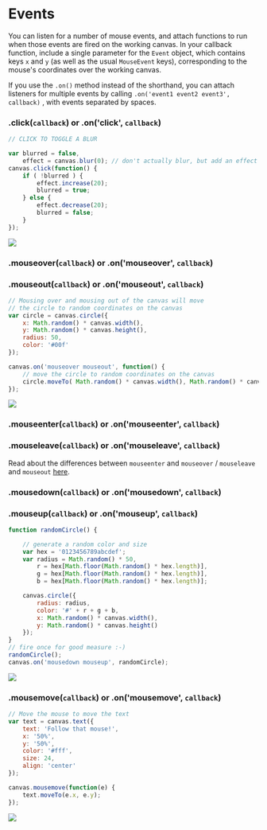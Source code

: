 # Events

You can listen for a number of mouse events, and attach functions to run when those events are fired on the working canvas. In your callback function, include a single parameter for the `Event` object, which contains keys `x` and `y` (as well as the usual `MouseEvent` keys), corresponding to the mouse's coordinates over the working canvas.

If you use the `.on()` method instead of the shorthand, you can attach listeners for multiple events by calling `.on('event1 event2 event3', callback)` , with events separated by spaces.

### .click(`callback`) or .on('click', `callback`)

```js
// CLICK TO TOGGLE A BLUR

var blurred = false,
    effect = canvas.blur(0); // don't actually blur, but add an effect
canvas.click(function() {
    if ( !blurred ) {
        effect.increase(20);
        blurred = true;
    } else {
        effect.decrease(20);
        blurred = false;
    }
});
```
<img id="martin-click" src="/images/bunny.jpg">

### .mouseover(`callback`) or .on('mouseover', `callback`)
### .mouseout(`callback`) or .on('mouseout', `callback`)

```js
// Mousing over and mousing out of the canvas will move
// the circle to random coordinates on the canvas
var circle = canvas.circle({
    x: Math.random() * canvas.width(),
    y: Math.random() * canvas.height(),
    radius: 50,
    color: '#00f'
});

canvas.on('mouseover mouseout', function() {
    // move the circle to random coordinates on the canvas
    circle.moveTo( Math.random() * canvas.width(), Math.random() * canvas.height() );
});
```
<img id="martin-mouseover" src="/images/bunny.jpg">

### .mouseenter(`callback`) or .on('mouseenter', `callback`)
### .mouseleave(`callback`) or .on('mouseleave', `callback`)

Read about the differences between `mouseenter` and `mouseover` / `mouseleave` and `mouseout` [here](http://www.quirksmode.org/js/events_mouse.html).

### .mousedown(`callback`) or .on('mousedown', `callback`)
### .mouseup(`callback`) or .on('mouseup', `callback`)

```js
function randomCircle() {

    // generate a random color and size
    var hex = '0123456789abcdef';
    var radius = Math.random() * 50,
        r = hex[Math.floor(Math.random() * hex.length)],
        g = hex[Math.floor(Math.random() * hex.length)],
        b = hex[Math.floor(Math.random() * hex.length)];

    canvas.circle({
        radius: radius,
        color: '#' + r + g + b,
        x: Math.random() * canvas.width(),
        y: Math.random() * canvas.height()
    });
}
// fire once for good measure :-)
randomCircle();
canvas.on('mousedown mouseup', randomCircle);
```

<img id="martin-mousedown" src="/images/bunny.jpg">

### .mousemove(`callback`) or .on('mousemove', `callback`)

```js
// Move the mouse to move the text
var text = canvas.text({
    text: 'Follow that mouse!',
    x: '50%',
    y: '50%',
    color: '#fff',
    size: 24,
    align: 'center'
});

canvas.mousemove(function(e) {
    text.moveTo(e.x, e.y);
});
```

<img id="martin-mousemove" src="/images/bunny.jpg">
